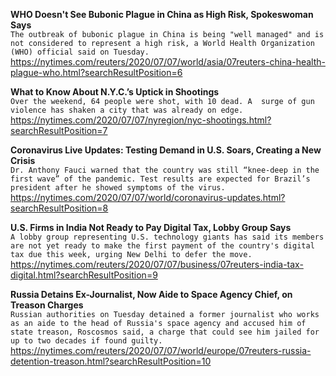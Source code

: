 **WHO Doesn't See Bubonic Plague in China as High Risk, Spokeswoman Says**\
`The outbreak of bubonic plague in China is being "well managed" and is not considered to represent a high risk, a World Health Organization (WHO) official said on Tuesday.    `\
https://nytimes.com/reuters/2020/07/07/world/asia/07reuters-china-health-plague-who.html?searchResultPosition=6

**What to Know About N.Y.C.’s Uptick in Shootings**\
`Over the weekend, 64 people were shot, with 10 dead. A  surge of gun violence has shaken a city that was already on edge.`\
https://nytimes.com/2020/07/07/nyregion/nyc-shootings.html?searchResultPosition=7

**Coronavirus Live Updates: Testing Demand in U.S. Soars, Creating a New Crisis**\
`Dr. Anthony Fauci warned that the country was still “knee-deep in the first wave” of the pandemic. Test results are expected for Brazil’s president after he showed symptoms of the virus.`\
https://nytimes.com/2020/07/07/world/coronavirus-updates.html?searchResultPosition=8

**U.S. Firms in India Not Ready to Pay Digital Tax, Lobby Group Says**\
`A lobby group representing U.S. technology giants has said its members are not yet ready to make the first payment of the country's digital tax due this week, urging New Delhi to defer the move.`\
https://nytimes.com/reuters/2020/07/07/business/07reuters-india-tax-digital.html?searchResultPosition=9

**Russia Detains Ex-Journalist, Now Aide to Space Agency Chief, on Treason Charges**\
`Russian authorities on Tuesday detained a former journalist who works as an aide to the head of Russia's space agency and accused him of state treason, Roscosmos said, a charge that could see him jailed for up to two decades if found guilty.  `\
https://nytimes.com/reuters/2020/07/07/world/europe/07reuters-russia-detention-treason.html?searchResultPosition=10

